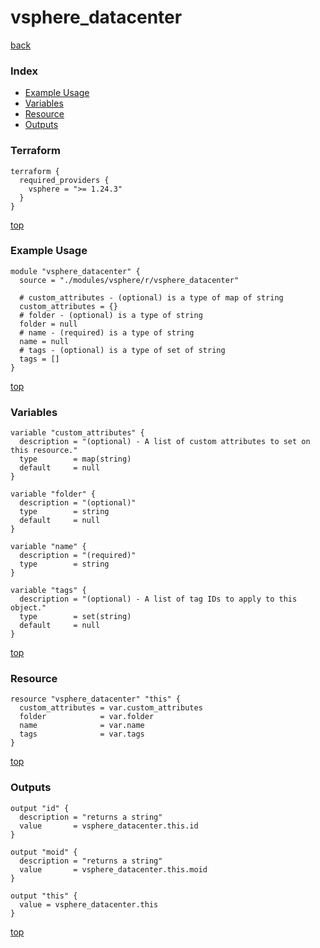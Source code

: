 # vsphere_datacenter

[back](../vsphere.md)

### Index

- [Example Usage](#example-usage)
- [Variables](#variables)
- [Resource](#resource)
- [Outputs](#outputs)

### Terraform

```hcl
terraform {
  required_providers {
    vsphere = ">= 1.24.3"
  }
}
```

[top](#index)

### Example Usage

```hcl
module "vsphere_datacenter" {
  source = "./modules/vsphere/r/vsphere_datacenter"

  # custom_attributes - (optional) is a type of map of string
  custom_attributes = {}
  # folder - (optional) is a type of string
  folder = null
  # name - (required) is a type of string
  name = null
  # tags - (optional) is a type of set of string
  tags = []
}
```

[top](#index)

### Variables

```hcl
variable "custom_attributes" {
  description = "(optional) - A list of custom attributes to set on this resource."
  type        = map(string)
  default     = null
}

variable "folder" {
  description = "(optional)"
  type        = string
  default     = null
}

variable "name" {
  description = "(required)"
  type        = string
}

variable "tags" {
  description = "(optional) - A list of tag IDs to apply to this object."
  type        = set(string)
  default     = null
}
```

[top](#index)

### Resource

```hcl
resource "vsphere_datacenter" "this" {
  custom_attributes = var.custom_attributes
  folder            = var.folder
  name              = var.name
  tags              = var.tags
}
```

[top](#index)

### Outputs

```hcl
output "id" {
  description = "returns a string"
  value       = vsphere_datacenter.this.id
}

output "moid" {
  description = "returns a string"
  value       = vsphere_datacenter.this.moid
}

output "this" {
  value = vsphere_datacenter.this
}
```

[top](#index)